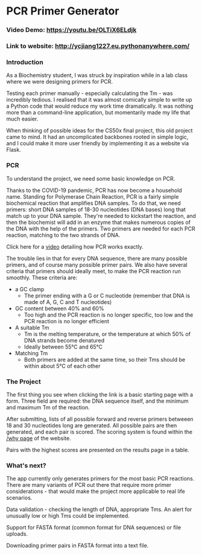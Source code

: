 # PCR Primer Generator
### Video Demo: https://youtu.be/OLTiX6ELdjk
### Link to website: http://ycjiang1227.eu.pythonanywhere.com/
### Introduction
As a Biochemistry student, I was struck by inspiration while in a lab class where we were designing primers for PCR.

Testing each primer manually - especially calculating the Tm - was incredibly tedious. I realised that it was almost comically simple to write up a Python code that would reduce my work time dramatically. It was nothing more than a command-line application, but momentarily made my life that much easier.

When thinking of possible ideas for the CS50x final project, this old project came to mind. It had an uncomplicated backbones rooted in simple logic, and I could make it more user friendly by implementing it as a website via Flask.

### PCR

To understand the project, we need some basic knowledge on PCR.

Thanks to the COVID-19 pandemic, PCR has now become a household name. Standing for Polymerase Chain Reaction, PCR is a fairly simple biochemical reaction that amplifies DNA samples. To do that, we need primers: short DNA samples of 18-30 nucleotides (DNA bases) long that match up to your DNA sample. They're needed to kickstart the reaction, and then the biochemist will add in an enzyme that makes numerous copies of the DNA with the help of the primers. Two primers are needed for each PCR reaction, matching to the two strands of DNA.

Click here for a [video](https://www.youtube.com/watch?v=iQsu3Kz9NYo) detailing how PCR works exactly.

The trouble lies in that for every DNA sequence, there are many possible primers, and of course many possible primer pairs. We also have several criteria that primers should ideally meet, to make the PCR reaction run smoothly. These criteria are:
* a GC clamp
  * The primer ending with a G or C nucleotide (remember that DNA is made of A, G, C and T nucleotides)
* GC content between 40% and 60%
  * Too high and the PCR reaction is no longer specific, too low and the PCR reaction is no longer efficient
* A suitable Tm
  * Tm is the melting temperature, or the temperature at which 50% of DNA strands become denatured
  * Ideally between 55&#8451; and 65&#8451;
* Matching Tm
  * Both primers are added at the same time, so their Tms should be within about 5&#8451; of each other

### The Project
The first thing you see when clicking the link is a basic starting page with a form. Three field are required: the DNA sequence itself, and the minimum and maximum Tm of the reaction.

After submitting, lists of all possible forward and reverse primers betweeen 18 and 30 nucleotides long are generated. All possible pairs are then generated, and each pair is scored. The scoring system is found within the [/why page](http://ycjiang1227.eu.pythonanywhere.com/why) of the website.

Pairs with the highest scores are presented on the results page in a table.

### What's next?
The app currently only generates primers for the most basic PCR reactions. There are many variants of PCR out there that require more primer considerations - that would make the project more applicable to real life scenarios.

Data validation - checking the length of DNA, appropriate Tms. An alert for unusually low or high Tms could be implemented.

Support for FASTA format (common format for DNA sequences) or file uploads.

Downloading primer pairs in FASTA format into a text file.